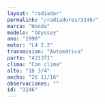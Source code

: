 ```yaml
---
layout: "radiador"
permalink: "/radiadores/3246/"
marca: "Honda"
modelo: "Odyssey"
ano: "1998"
motor: "L4 2.2"
transmision: "Automática"
parte: "431371"
clima: "Con clima"
alto: "16 3/4"
ancho: "26 11/16"
observaciones: ""
id: "3246"
---
```


